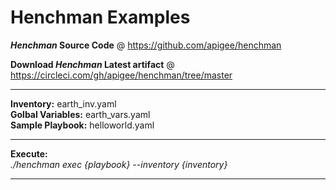 # Henchman Examples


**_Henchman_ Source Code** @ https://github.com/apigee/henchman

**Download _Henchman_ Latest artifact** @ https://circleci.com/gh/apigee/henchman/tree/master 

----

**Inventory:** earth_inv.yaml  
**Golbal Variables:** earth_vars.yaml  
**Sample Playbook:** helloworld.yaml  

----

**Execute:**    
*./henchman exec {playbook} --inventory {inventory}*

----